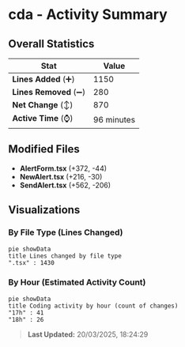 # cda - Activity Summary 

## Overall Statistics

| Stat                   | Value                                                             |
| ---------------------- | ----------------------------------------------------------------- |
| **Lines Added** (➕)   | 1150                                          |
| **Lines Removed** (➖) | 280                                        |
| **Net Change** (↕)    | 870                |
| **Active Time** (⌚)   | 96 minutes |


## Modified Files
- **AlertForm.tsx** (+372, -44)
- **NewAlert.tsx** (+216, -30)
- **SendAlert.tsx** (+562, -206)

## Visualizations

### By File Type (Lines Changed)

```mermaid
pie showData
title Lines changed by file type
".tsx" : 1430
```

### By Hour (Estimated Activity Count)

```mermaid
pie showData
title Coding activity by hour (count of changes)
"17h" : 41
"18h" : 26
```


> **Last Updated:** 20/03/2025, 18:24:29
